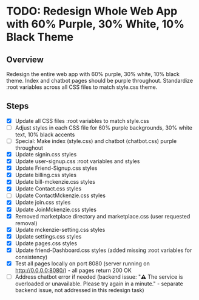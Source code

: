 # TODO: Redesign Whole Web App with 60% Purple, 30% White, 10% Black Theme

## Overview
Redesign the entire web app with 60% purple, 30% white, 10% black theme. Index and chatbot pages should be purple throughout. Standardize :root variables across all CSS files to match style.css theme.

## Steps
- [x] Update all CSS files :root variables to match style.css
- [ ] Adjust styles in each CSS file for 60% purple backgrounds, 30% white text, 10% black accents
- [ ] Special: Make index (style.css) and chatbot (chatbot.css) purple throughout
- [x] Update signin.css styles
- [x] Update user-signup.css :root variables and styles
- [x] Update Friend-Signup.css styles
- [x] Update billing.css styles
- [x] Update bill-mckenzie.css styles
- [x] Update Contact.css styles
- [ ] Update ContactMckenzie.css styles
- [x] Update join.css styles
- [x] Update JoinMckenzie.css styles
- [x] Removed marketplace directory and marketplace.css (user requested removal)
- [x] Update mckenzie-setting.css styles
- [x] Update settings.css styles
- [x] Update pages.css styles
- [x] Update friend-Dashboard.css styles (added missing :root variables for consistency)
- [x] Test all pages locally on port 8080 (server running on http://0.0.0.0:8080/) - all pages return 200 OK
- [ ] Address chatbot error if needed (backend issue: "⚠️ The service is overloaded or unavailable. Please try again in a minute." - separate backend issue, not addressed in this redesign task)
